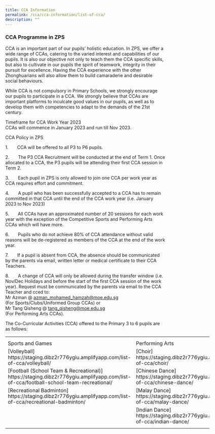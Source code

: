 ```yaml
---
title: CCA Information
permalink: /cca/cca-information/list-of-cca/
description: ""
---
```

### **CCA Programme in ZPS**
CCA is an important part of our pupils’ holistic education. In ZPS, we offer a wide range of CCAs, catering to the varied interest and capabilities of our pupils. It is also our objective not only to teach them the CCA specific skills, but also to cultivate in our pupils the spirit of teamwork, integrity in their pursuit for excellence. Having the CCA experience with the other Zhonghuarians will also allow them to build camaraderie and desirable social behaviours.

While CCA is not compulsory in Primary Schools, we strongly encourage our pupils to participate in a CCA. We strongly believe that CCAs are important platforms to inculcate good values in our pupils, as well as to develop them with competencies to adapt to the demands of the 21st century.

Timeframe for CCA Work Year 2023
<br>CCAs will commence in January 2023 and run till Nov 2023.

CCA Policy in ZPS

1.&nbsp;&nbsp;&nbsp;&nbsp;&nbsp;&nbsp; CCA will be offered to all P3 to P6 pupils.

2.&nbsp;&nbsp;&nbsp;&nbsp;&nbsp;&nbsp; The P3 CCA Recruitment will be conducted at the end of Term 1. Once allocated to a CCA, the P3 pupils will be attending their first CCA session in Term 2.

3.&nbsp;&nbsp;&nbsp;&nbsp;&nbsp;&nbsp; Each pupil in ZPS is only allowed to join one CCA per work year as CCA requires effort and commitment.

4.&nbsp;&nbsp;&nbsp;&nbsp;&nbsp;&nbsp; A pupil who has been successfully accepted to a CCA has to remain committed in that CCA until the end of the CCA work year (i.e. January 2023 to Nov 2023)

5.&nbsp;&nbsp;&nbsp;&nbsp;&nbsp;&nbsp; All CCAs have an approximated number of 20 sessions for each work year with the exception of the Competitive Sports and Performing Arts CCAs which will have more.

6.&nbsp;&nbsp;&nbsp;&nbsp;&nbsp;&nbsp; Pupils who do not achieve 80% of CCA attendance without valid reasons will be de-registered as members of the CCA at the end of the work year.

7.&nbsp;&nbsp;&nbsp;&nbsp;&nbsp;&nbsp; If a pupil is absent from CCA, the absence should be communicated by the parents via email, written letter or medical certificate to their CCA Teachers.

8.&nbsp;&nbsp;&nbsp;&nbsp;&nbsp;&nbsp; A change of CCA will only be allowed during the transfer window (i.e. Nov/Dec Holidays and before the start of the first CCA session of the work year). Request must be communicated by the parents via email to the CCA Teacher and cced to:
<br>Mr Azman @ azman_mohamed_hamzah@moe.edu.sg 
<br>(For Sports/Clubs/Uniformed Group CCAs) or
<br>Mr Tang Qisheng @
tang_qisheng@moe.edu.sg 
<br>(For Performing Arts CCAs).

The Co-Curricular Activities (CCA) offered to the Primary 3 to 6 pupils are as follows:

<table style="border-collapse:
 collapse;width:483pt" width="645" cellspacing="0" cellpadding="0" border="0"><colgroup><col style="mso-width-source:userset;mso-width-alt:7862;
 width:161pt" span="3" width="215"></colgroup><tbody><tr style="mso-height-source:userset;height:6.75pt" height="9"><td style="height:6.75pt;width:161pt" width="215" class="xl63" height="9"></td><td style="width:161pt" width="215" class="xl63"></td><td style="width:161pt" width="215" class="xl63"></td></tr><tr style="height:15.0pt" height="20"><td style="height:15.0pt" class="xl63" height="20">Sports and Games</td><td class="xl63">Performing Arts</td><td class="xl63">Clubs and Uniformed Groups</td></tr><tr style="height:15.0pt;mso-yfti-irow:1" height="20"><td style="height:15.0pt" class="xl63" height="20"><span style="line-height:115%;
  mso-bidi-font-weight:bold">
[Volleyball]
https://staging.dibz2r776ygiu.amplifyapp.com/list-of-cca/volleyball/
</span></td><td class="xl63"><span style="line-height:115%;mso-bidi-font-weight:bold">
[Choir]
https://staging.dibz2r776ygiu.amplifyapp.com/list-of-cca/choir/</span></td><td class="xl63"><span style="line-height:115%;mso-bidi-font-weight:bold">
[Environment Science Club]
https://staging.dibz2r776ygiu.amplifyapp.com/list-of-cca/environment-science-club/</span></td></tr><tr style="height:15.0pt;mso-yfti-irow:2" height="20"><td style="height:15.0pt" class="xl63" height="20"><span style="line-height:115%;
  mso-bidi-font-weight:bold">
[Football (School Team &amp; Recreational)]
https://staging.dibz2r776ygiu.amplifyapp.com/list-of-cca/football-school-team-recreational/
</span></td><td class="xl63"><span style="line-height:115%;mso-bidi-font-weight:bold">
[Chinese Dance]
https://staging.dibz2r776ygiu.amplifyapp.com/list-of-cca/chinese-dance/
</span></td><td class="xl63"><span style="line-height:115%;mso-bidi-font-weight:bold">
[Art Club]
https://staging.dibz2r776ygiu.amplifyapp.com/list-of-cca/art-club/
</span></td></tr><tr style="height:15.0pt;mso-yfti-irow:3" height="20"><td style="height:15.0pt" class="xl63" height="20"><span style="line-height:115%;
  mso-bidi-font-weight:bold">
[Recreational Badminton]
https://staging.dibz2r776ygiu.amplifyapp.com/list-of-cca/recreational-badminton/
</span></td><td class="xl63"><span style="line-height:115%;mso-bidi-font-weight:bold">
[Malay Dance]
https://staging.dibz2r776ygiu.amplifyapp.com/list-of-cca/malay-dance/
</span></td><td class="xl63"><span style="line-height:115%;mso-bidi-font-weight:bold">
[Infocomm Technology Club]
https://staging.dibz2r776ygiu.amplifyapp.com/list-of-cca/infocomm-technology-club/
</span></td></tr><tr style="height:15.0pt;mso-yfti-irow:4;mso-yfti-lastrow:yes" height="20"><td style="height:15.0pt" class="xl63" height="20"></td><td class="xl63"><span style="line-height:115%;mso-bidi-font-weight:bold">
[Indian Dance]
https://staging.dibz2r776ygiu.amplifyapp.com/list-of-cca/indian-dance/
</span></td><td class="xl63"><span style="line-height:115%;mso-bidi-font-weight:bold">
[Scouts]
https://staging.dibz2r776ygiu.amplifyapp.com/list-of-cca/scouts/
</span></td></tr><tr style="mso-height-source:userset;height:6.0pt" height="8"><td style="height:6.0pt" class="xl63" height="8"></td><td class="xl63"></td><td class="xl63"></td></tr></tbody></table>